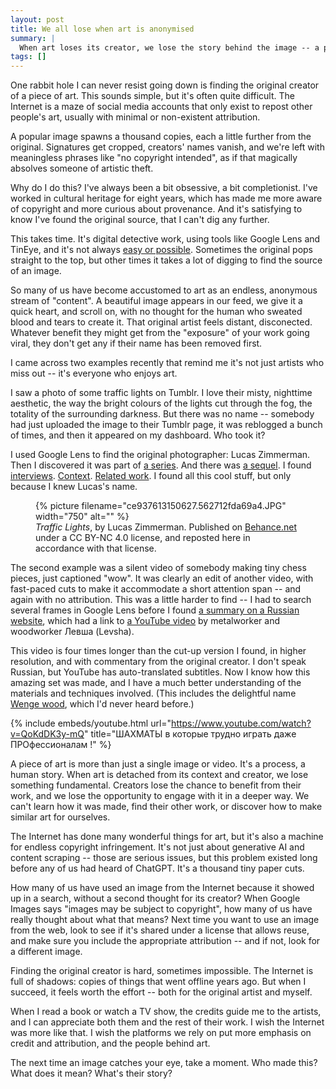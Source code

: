 ```yaml
---
layout: post
title: We all lose when art is anonymised
summary: |
  When art loses its creator, we lose the story behind the image -- a plea for attribution in our endless scroll culture.
tags: []
---
```

One rabbit hole I can never resist going down is finding the original creator of a piece of art.
This sounds simple, but it's often quite difficult.
The Internet is a maze of social media accounts that only exist to repost other people's art, usually with minimal or non-existent attribution.

A popular image spawns a thousand copies, each a little further from the original.
Signatures get cropped, creators' names vanish, and we're left with meaningless phrases like "no copyright intended", as if that magically absolves someone of artistic theft.

Why do I do this?
I've always been a bit obsessive, a bit completionist.
I've worked in cultural heritage for eight years, which has made me more aware of copyright and more curious about provenance.
And it's satisfying to know I've found the original source, that I can't dig any further.

This takes time.
It's digital detective work, using tools like Google Lens and TinEye, and it's not always [easy or possible](https://www.hackerfactor.com/blog/index.php?/archives/1036-Perceptual-Searches-and-Applied-Heuristics.html).
Sometimes the original pops straight to the top, but other times it takes a lot of digging to find the source of an image.

So many of us have become accustomed to art as an endless, anonymous stream of "content".
A beautiful image appears in our feed, we give it a quick heart, and scroll on, with no thought for the human who sweated blood and tears to create it.
That original artist feels distant, disconected.
Whatever benefit they might get from the "exposure" of your work going viral, they don't get any if their name has been removed first.

I came across two examples recently that remind me it's not just artists who miss out -- it's everyone who enjoys art.

I saw a photo of some traffic lights on Tumblr.
I love their misty, nighttime aesthetic, the way the bright colours of the lights cut through the fog, the totality of the surrounding darkness.
But there was no name -- somebody had just uploaded the image to their Tumblr page, it was reblogged a bunch of times, and then it appeared on my dashboard.
Who took it?

I used Google Lens to find the original photographer: Lucas Zimmerman.
Then I discovered it was part of [a series][1].
And there was [a sequel][2].
I found [interviews][3].
[Context][4].
[Related work][5].
I found all this cool stuff, but only because I knew Lucas's name.

[1]: https://www.behance.net/gallery/13150627/Traffic-lights
[2]: https://www.behance.net/gallery/46472989/Traffic-Lights-20
[3]: https://www.slrlounge.com/moody-traffic-lights-make-something-beautiful-nothing/
[4]: https://wepresent.wetransfer.com/stories/lucas-zimmermann-traffic-lights
[5]: https://onartandaesthetics.com/2017/08/07/signs-of-excessive-and-fatal-speed-lucas-zimmermanns-scars/

<figure>
  {%
    picture
    filename="ce937613150627.562712fda69a4.JPG"
    width="750"
    alt=""
  %}
  <figcaption>
    <em>Traffic Lights</em>, by Lucas Zimmerman.
    Published on <a href="https://www.behance.net/gallery/13150627/Traffic-lights">Behance.net</a> under a CC BY-NC 4.0 license, and reposted here in accordance with that license.
  </figcaption>
</figure>

The second example was a silent video of somebody making tiny chess pieces, just captioned "wow".
It was clearly an edit of another video, with fast-paced cuts to make it accommodate a short attention span -- and again with no attribution.
This was a little harder to find -- I had to search several frames in Google Lens before I found [a summary on a Russian website][summary], which had a link to [a YouTube video][chess_yt] by metalworker and woodworker Левша (Levsha).

This video is four times longer than the cut-up version I found, in higher resolution, and with commentary from the original creator.
I don't speak Russian, but YouTube has auto-translated subtitles.
Now I know how this amazing set was made, and I have a much better understanding of the materials and techniques involved.
(This includes the delightful name [Wenge wood][wenge], which I'd never heard before.)

{%
  include embeds/youtube.html
  url="https://www.youtube.com/watch?v=QoKdDK3y-mQ"
  title="ШАХМАТЫ в которые трудно играть даже ПРОфессионалам !"
%}

[summary]: https://usamodelkina.ru/11041-miniatyurnye-shahmaty-svoimi-rukami.html
[chess_yt]: https://www.youtube.com/watch?v=QoKdDK3y-mQ
[wenge]: https://en.wikipedia.org/wiki/Millettia_laurentii

A piece of art is more than just a single image or video.
It's a process, a human story.
When art is detached from its context and creator, we lose something fundamental.
Creators lose the chance to benefit from their work, and we lose the opportunity to engage with it in a deeper way.
We can't learn how it was made, find their other work, or discover how to make similar art for ourselves.

The Internet has done many wonderful things for art, but it's also a machine for endless copyright infringement.
It's not just about generative AI and content scraping -- those are serious issues, but this problem existed long before any of us had heard of ChatGPT.
It's a thousand tiny paper cuts.

How many of us have used an image from the Internet because it showed up in a search, without a second thought for its creator?
When Google Images says "images may be subject to copyright", how many of us have really thought about what that means?
Next time you want to use an image from the web, look to see if it's shared under a license that allows reuse, and make sure you include the appropriate attribution -- and if not, look for a different image.

Finding the original creator is hard, sometimes impossible.
The Internet is full of shadows: copies of things that went offline years ago.
But when I succeed, it feels worth the effort -- both for the original artist and myself.

When I read a book or watch a TV show, the credits guide me to the artists, and I can appreciate both them and the rest of their work.
I wish the Internet was more like that.
I wish the platforms we rely on put more emphasis on credit and attribution, and the people behind art.

The next time an image catches your eye, take a moment.
Who made this?
What does it mean?
What's their story?
